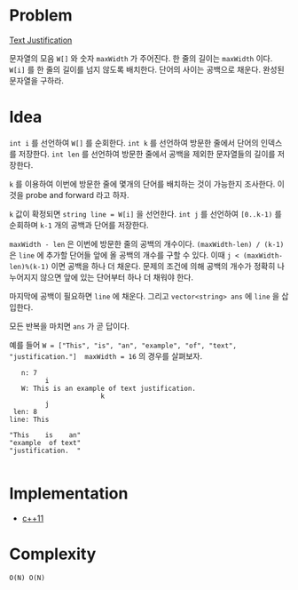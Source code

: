 # Problem

[Text Justification](https://leetcode.com/problems/text-justification/)

문자열의 모음 `W[]` 와 숫자 `maxWidth` 가 주어진다. 한 줄의 길이는
`maxWidth` 이다. `W[i]` 를 한 줄의 길이를 넘지 않도록 배치한다. 단어의
사이는 공백으로 채운다. 완성된 문자열을 구하라.

# Idea

`int i` 를 선언하여 `W[]` 를 순회한다. `int k` 를 선언하여
방문한 줄에서 단어의 인덱스를 저장한다. `int len` 를 선언하여
방문한 줄에서 공백을 제외한 문자열들의 길이를 저장한다. 

`k` 를 이용하여 이번에 방문한 줄에 몇개의 단어를 배치하는 것이
가능한지 조사한다. 이것을 probe and forward 라고 하자.

`k` 값이 확정되면 `string line = W[i]` 을 선언한다.  `int j` 를
선언하여 `[0..k-1)` 를 순회하며 `k-1` 개의 공백과 단어를 저장한다.

`maxWidth - len` 은 이번에 방문한 줄의 공백의
개수이다. `(maxWidth-len) / (k-1)` 은 `line` 에 추가할 단어들 앞에 올
공백의 개수를 구할 수 있다. 이때 `j < (maxWidth-len)%(k-1)` 이면
공백을 하나 더 채운다. 문제의 조건에 의해 공백의 개수가 정확히
나누어지지 않으면 앞에 있는 단어부터 하나 더 채워야 한다.

마지막에 공백이 필요하면 `line` 에 채운다. 그리고 `vector<string> ans`
에 `line` 을 삽입한다. 

모든 반복을 마치면 `ans` 가 곧 답이다.

예를 들어 `W = ["This", "is", "an", "example", "of", "text",
"justification."]  maxWidth = 16` 의 경우를 살펴보자.

```
   n: 7
         i
   W: This is an example of text justification.
                       k
         j                 
 len: 8
line: This
 
"This    is    an"
"example  of text"
"justification.  "


```

# Implementation

* [c++11](a.cpp)

# Complexity

```
O(N) O(N)
```
